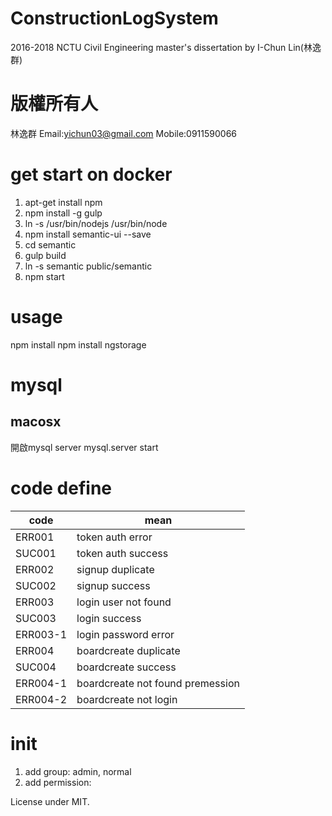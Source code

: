 # ConstructionLogSystem
2016-2018
NCTU Civil Engineering
master's dissertation
by I-Chun Lin(林逸群)

# 版權所有人
林逸群
Email:yichun03@gmail.com
Mobile:0911590066


# get start on docker
1. apt-get install npm
2. npm install -g gulp
3. ln -s /usr/bin/nodejs /usr/bin/node
4. npm install semantic-ui --save
5. cd semantic
6. gulp build
7. ln -s semantic public/semantic
8. npm start


# usage
npm install
npm install ngstorage

# mysql

## macosx

開啟mysql server
mysql.server start

# code define

|code|mean|
|---|---|
|ERR001|token auth error|
|SUC001|token auth success|
|ERR002|signup duplicate|
|SUC002|signup success|
|ERR003|login user not found|
|SUC003|login success|
|ERR003-1|login password error|
|ERR004|boardcreate duplicate|
|SUC004|boardcreate success|
|ERR004-1|boardcreate not found premession|
|ERR004-2|boardcreate not login|

# init

1. add group: admin, normal
2. add permission: 


License under MIT.
